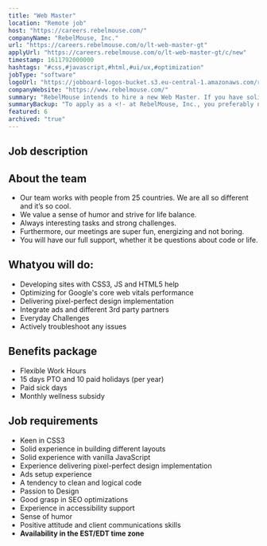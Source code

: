 ```yaml
---
title: "Web Master"
location: "Remote job"
host: "https://careers.rebelmouse.com/"
companyName: "RebelMouse, Inc."
url: "https://careers.rebelmouse.com/o/lt-web-master-gt"
applyUrl: "https://careers.rebelmouse.com/o/lt-web-master-gt/c/new"
timestamp: 1611792000000
hashtags: "#css,#javascript,#html,#ui/ux,#optimization"
jobType: "software"
logoUrl: "https://jobboard-logos-bucket.s3.eu-central-1.amazonaws.com/rebelmouse-inc-"
companyWebsite: "https://www.rebelmouse.com/"
summary: "RebelMouse intends to hire a new Web Master. If you have solid experience in building different layouts, consider applying."
summaryBackup: "To apply as a <!- at RebelMouse, Inc., you preferably need to have some knowledge of: #css, #ui/ux, #javascript."
featured: 6
archived: "true"
---
```


## Job description

## About the team

*   Our team works with people from 25 countries. We are all so different and it’s so cool.
*   We value a sense of humor and strive for life balance.
*   Always interesting tasks and strong challenges.
*   Furthermore, our meetings are super fun, energizing and not boring.
*   You will have our full support, whether it be questions about code or life.

## Whatyou will do:

*   Developing sites with CSS3, JS and HTML5 help
*   Optimizing for Google's core web vitals performance
*   Delivering pixel-perfect design implementation
*   Integrate ads and different 3rd party partners
*   Everyday Challenges
*   Actively troubleshoot any issues

## Benefits package

*   Flexible Work Hours
*   15 days PTO and 10 paid holidays (per year)
*   Paid sick days
*   Monthly wellness subsidy

## Job requirements

*   Keen in CSS3
*   Solid experience in building different layouts
*   Solid experience with vanilla JavaScript
*   Experience delivering pixel-perfect design implementation
*   Ads setup experience
*   A tendency to clean and logical code
*   Passion to Design
*   Good grasp in SEO optimizations
*   Experience in accessibility support
*   Sense of humor
*   Positive attitude and client communications skills
*   **Availability in the EST/EDT time zone**
